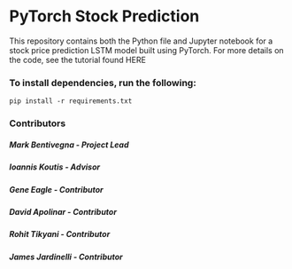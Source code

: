 # PyTorch Stock Prediction

This repository contains both the Python file and Jupyter notebook for a stock price prediction LSTM model built using PyTorch. For more details on the code, see the tutorial found HERE

### To install dependencies, run the following:

```
pip install -r requirements.txt
```

### Contributors

##### Mark Bentivegna - Project Lead

##### Ioannis Koutis - Advisor

##### Gene Eagle - Contributor
##### David Apolinar - Contributor
##### Rohit Tikyani - Contributor
##### James Jardinelli - Contributor